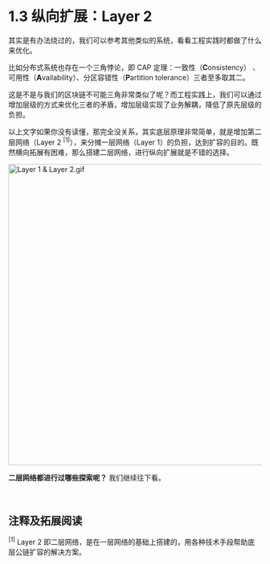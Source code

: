 # 1.3 纵向扩展：Layer 2

其实是有办法绕过的，我们可以参考其他类似的系统，看看工程实践时都做了什么来优化。

比如分布式系统也存在一个三角悖论，即 CAP 定理：一致性（**C**onsistency） 、可用性（**A**vailability）、分区容错性（**P**artition tolerance）三者至多取其二。

这是不是与我们的区块链不可能三角非常类似了呢？而工程实践上，我们可以通过增加层级的方式来优化三者的矛盾，增加层级实现了业务解耦，降低了原先层级的负担。

以上文字如果你没有读懂，那完全没关系，其实底层原理非常简单，就是增加第二层网络（Layer 2 <sup>[1]</sup>），来分摊一层网络（Layer 1）的负担，达到扩容的目的。既然横向拓展有困难，那么搭建二层网络，进行纵向扩展就是不错的选择。

<img src="/assets/1.3.1.gif" width="600px" alt="Layer 1 & Layer 2.gif" />

**二层网络都进行过哪些探索呢？** 我们继续往下看。

&nbsp; 
## 注释及拓展阅读

<sup>[1]</sup> Layer 2 即二层网络，是在一层网络的基础上搭建的，用各种技术手段帮助底层公链扩容的解决方案。

<GithubAvatar owner='lxdao-official' repo='myfirstlayer2-frontend' path='mdx/zh/1.3-layer2.md' />

<EditChapter url='https://github.com/lxdao-official/myfirstlayer2-frontend/blob/main/mdx/zh/1.3-layer2.md' />
